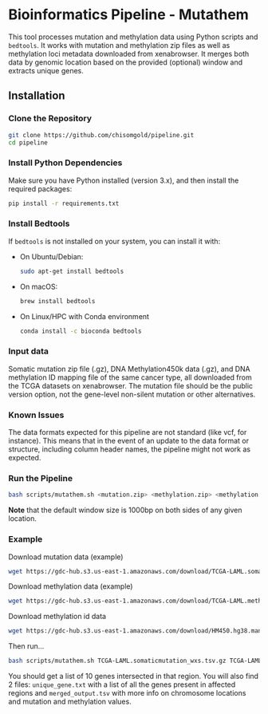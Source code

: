 # Bioinformatics Pipeline - Mutathem

This tool processes mutation and methylation data using Python scripts and `bedtools`. It works with mutation and methylation zip files as well as methylation loci metadata downloaded from xenabrowser. It merges both data by genomic location based on the provided (optional) window and extracts unique genes.

## Installation

### Clone the Repository
```bash
git clone https://github.com/chisomgold/pipeline.git
cd pipeline
```

### Install Python Dependencies
Make sure you have Python installed (version 3.x), and then install the required packages:
```bash
pip install -r requirements.txt
```

### Install Bedtools
If `bedtools` is not installed on your system, you can install it with:
- On Ubuntu/Debian:
  ```bash
  sudo apt-get install bedtools
  ```

- On macOS:
  ```bash
  brew install bedtools
  ```
- On Linux/HPC with Conda environment
  ```bash
  conda install -c bioconda bedtools
  ```

### Input data
Somatic mutation zip file (.gz), DNA Methylation450k data (.gz), and DNA methylation ID mapping file of the same cancer type, all downloaded from the TCGA datasets on xenabrowser.  The mutation file should be the public version option, not the gene-level non-silent mutation or other alternatives.

### Known Issues
The data formats expected for this pipeline are not standard (like vcf, for instance). This means that in the event of an update to the data format or structure, including column header names, the pipeline might not work as expected. 

### Run the Pipeline
```bash
bash scripts/mutathem.sh <mutation.zip> <methylation.zip> <methylation.txt> [optional: window size]
```
**Note** that the default window size is 1000bp on both sides of any given location.

### Example
Download mutation data (example)
```bash
wget https://gdc-hub.s3.us-east-1.amazonaws.com/download/TCGA-LAML.somaticmutation_wxs.tsv.gz
```
Download methylation data (example)
```bash
wget https://gdc-hub.s3.us-east-1.amazonaws.com/download/TCGA-LAML.methylation450.tsv.gz
```
Download methylation id data
```bash
wget https://gdc-hub.s3.us-east-1.amazonaws.com/download/HM450.hg38.manifest.gencode.v36.probeMap
```
Then run...
```bash
bash scripts/mutathem.sh TCGA-LAML.somaticmutation_wxs.tsv.gz TCGA-LAML.methylation450.tsv.gz HM450.hg38.manifest.gencode.v36.probeMap 500
```
You should get a list of 10 genes intersected in that region. You will also find 2 files: `unique_gene.txt` with a list of all the genes present in affected regions and `merged_output.tsv` with more info on chromosome locations and mutation and methylation values.
